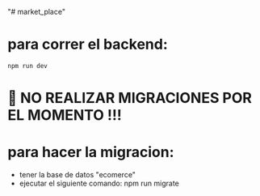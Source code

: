 "# market_place" 

# para correr el backend:
    npm run dev

# 🚧 NO REALIZAR MIGRACIONES POR EL MOMENTO !!!
# para hacer la migracion:
- tener la base de datos "ecomerce"
- ejecutar el siguiente comando:
    npm run migrate


